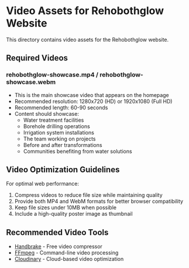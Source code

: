 # Video Assets for Rehobothglow Website

This directory contains video assets for the Rehobothglow website.

## Required Videos

### rehobothglow-showcase.mp4 / rehobothglow-showcase.webm
- This is the main showcase video that appears on the homepage
- Recommended resolution: 1280x720 (HD) or 1920x1080 (Full HD)
- Recommended length: 60-90 seconds
- Content should showcase:
  - Water treatment facilities
  - Borehole drilling operations
  - Irrigation system installations
  - The team working on projects
  - Before and after transformations
  - Communities benefiting from water solutions

## Video Optimization Guidelines

For optimal web performance:
1. Compress videos to reduce file size while maintaining quality
2. Provide both MP4 and WebM formats for better browser compatibility
3. Keep file sizes under 10MB when possible
4. Include a high-quality poster image as thumbnail

## Recommended Video Tools

- [Handbrake](https://handbrake.fr/) - Free video compressor
- [FFmpeg](https://ffmpeg.org/) - Command-line video processing
- [Cloudinary](https://cloudinary.com/) - Cloud-based video optimization 